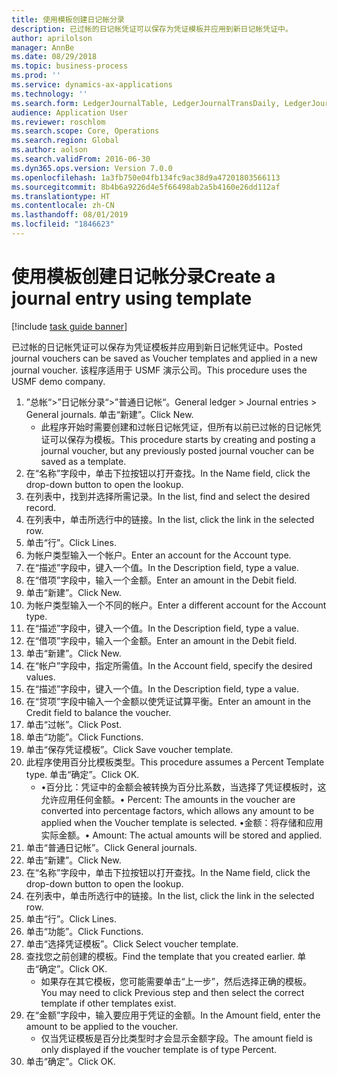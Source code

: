 ```yaml
---
title: 使用模板创建日记帐分录
description: 已过帐的日记帐凭证可以保存为凭证模板并应用到新日记帐凭证中。
author: aprilolson
manager: AnnBe
ms.date: 08/29/2018
ms.topic: business-process
ms.prod: ''
ms.service: dynamics-ax-applications
ms.technology: ''
ms.search.form: LedgerJournalTable, LedgerJournalTransDaily, LedgerJournalTransVoucherTemplate
audience: Application User
ms.reviewer: roschlom
ms.search.scope: Core, Operations
ms.search.region: Global
ms.author: aolson
ms.search.validFrom: 2016-06-30
ms.dyn365.ops.version: Version 7.0.0
ms.openlocfilehash: 1a3fb750e04fb134fc9ac38d9a47201803566113
ms.sourcegitcommit: 8b4b6a9226d4e5f66498ab2a5b4160e26dd112af
ms.translationtype: HT
ms.contentlocale: zh-CN
ms.lasthandoff: 08/01/2019
ms.locfileid: "1846623"
---
```

# <a name="create-a-journal-entry-using-template"></a><span data-ttu-id="26d23-103">使用模板创建日记帐分录</span><span class="sxs-lookup"><span data-stu-id="26d23-103">Create a journal entry using template</span></span>

[!include [task guide banner](../../includes/task-guide-banner.md)]

<span data-ttu-id="26d23-104">已过帐的日记帐凭证可以保存为凭证模板并应用到新日记帐凭证中。</span><span class="sxs-lookup"><span data-stu-id="26d23-104">Posted journal vouchers can be saved as Voucher templates and applied in a new journal voucher.</span></span> <span data-ttu-id="26d23-105">该程序适用于 USMF 演示公司。</span><span class="sxs-lookup"><span data-stu-id="26d23-105">This procedure uses the USMF demo company.</span></span>

1. <span data-ttu-id="26d23-106">”总帐“>”日记帐分录“>”普通日记帐“。</span><span class="sxs-lookup"><span data-stu-id="26d23-106">General ledger > Journal entries > General journals.</span></span> <span data-ttu-id="26d23-107">单击“新建”。</span><span class="sxs-lookup"><span data-stu-id="26d23-107">Click New.</span></span>
    * <span data-ttu-id="26d23-108">此程序开始时需要创建和过帐日记帐凭证，但所有以前已过帐的日记帐凭证可以保存为模板。</span><span class="sxs-lookup"><span data-stu-id="26d23-108">This procedure starts by creating and posting a journal voucher, but any previously posted journal voucher can be saved as a template.</span></span>  
2. <span data-ttu-id="26d23-109">在“名称”字段中，单击下拉按钮以打开查找。</span><span class="sxs-lookup"><span data-stu-id="26d23-109">In the Name field, click the drop-down button to open the lookup.</span></span>
3. <span data-ttu-id="26d23-110">在列表中，找到并选择所需记录。</span><span class="sxs-lookup"><span data-stu-id="26d23-110">In the list, find and select the desired record.</span></span>
4. <span data-ttu-id="26d23-111">在列表中，单击所选行中的链接。</span><span class="sxs-lookup"><span data-stu-id="26d23-111">In the list, click the link in the selected row.</span></span>
5. <span data-ttu-id="26d23-112">单击“行”。</span><span class="sxs-lookup"><span data-stu-id="26d23-112">Click Lines.</span></span>
6. <span data-ttu-id="26d23-113">为帐户类型输入一个帐户。</span><span class="sxs-lookup"><span data-stu-id="26d23-113">Enter an account for the Account type.</span></span>
7. <span data-ttu-id="26d23-114">在“描述”字段中，键入一个值。</span><span class="sxs-lookup"><span data-stu-id="26d23-114">In the Description field, type a value.</span></span>
8. <span data-ttu-id="26d23-115">在“借项”字段中，输入一个金额。</span><span class="sxs-lookup"><span data-stu-id="26d23-115">Enter an amount in the Debit field.</span></span>
9. <span data-ttu-id="26d23-116">单击“新建”。</span><span class="sxs-lookup"><span data-stu-id="26d23-116">Click New.</span></span>
10. <span data-ttu-id="26d23-117">为帐户类型输入一个不同的帐户。</span><span class="sxs-lookup"><span data-stu-id="26d23-117">Enter a different account for the Account type.</span></span>
11. <span data-ttu-id="26d23-118">在“描述”字段中，键入一个值。</span><span class="sxs-lookup"><span data-stu-id="26d23-118">In the Description field, type a value.</span></span>
12. <span data-ttu-id="26d23-119">在“借项”字段中，输入一个金额。</span><span class="sxs-lookup"><span data-stu-id="26d23-119">Enter an amount in the Debit field.</span></span>
13. <span data-ttu-id="26d23-120">单击“新建”。</span><span class="sxs-lookup"><span data-stu-id="26d23-120">Click New.</span></span>
14. <span data-ttu-id="26d23-121">在“帐户”字段中，指定所需值。</span><span class="sxs-lookup"><span data-stu-id="26d23-121">In the Account field, specify the desired values.</span></span>
15. <span data-ttu-id="26d23-122">在“描述”字段中，键入一个值。</span><span class="sxs-lookup"><span data-stu-id="26d23-122">In the Description field, type a value.</span></span>
16. <span data-ttu-id="26d23-123">在“贷项”字段中输入一个金额以使凭证试算平衡。</span><span class="sxs-lookup"><span data-stu-id="26d23-123">Enter an amount in the Credit field to balance the voucher.</span></span>
17. <span data-ttu-id="26d23-124">单击“过帐”。</span><span class="sxs-lookup"><span data-stu-id="26d23-124">Click Post.</span></span>
18. <span data-ttu-id="26d23-125">单击“功能”。</span><span class="sxs-lookup"><span data-stu-id="26d23-125">Click Functions.</span></span>
19. <span data-ttu-id="26d23-126">单击“保存凭证模板”。</span><span class="sxs-lookup"><span data-stu-id="26d23-126">Click Save voucher template.</span></span>
20. <span data-ttu-id="26d23-127">此程序使用百分比模板类型。</span><span class="sxs-lookup"><span data-stu-id="26d23-127">This procedure assumes a Percent Template type.</span></span> <span data-ttu-id="26d23-128">单击“确定”。</span><span class="sxs-lookup"><span data-stu-id="26d23-128">Click OK.</span></span>
    * <span data-ttu-id="26d23-129">•百分比：凭证中的金额会被转换为百分比系数，当选择了凭证模板时，这允许应用任何金额。</span><span class="sxs-lookup"><span data-stu-id="26d23-129">• Percent: The amounts in the voucher are converted into percentage factors, which allows any amount to be applied when the Voucher template is selected.</span></span>  <span data-ttu-id="26d23-130">•金额：将存储和应用实际金额。</span><span class="sxs-lookup"><span data-stu-id="26d23-130">• Amount: The actual amounts will be stored and applied.</span></span>  
21. <span data-ttu-id="26d23-131">单击“普通日记帐”。</span><span class="sxs-lookup"><span data-stu-id="26d23-131">Click General journals.</span></span>
22. <span data-ttu-id="26d23-132">单击“新建”。</span><span class="sxs-lookup"><span data-stu-id="26d23-132">Click New.</span></span>
23. <span data-ttu-id="26d23-133">在“名称”字段中，单击下拉按钮以打开查找。</span><span class="sxs-lookup"><span data-stu-id="26d23-133">In the Name field, click the drop-down button to open the lookup.</span></span>
24. <span data-ttu-id="26d23-134">在列表中，单击所选行中的链接。</span><span class="sxs-lookup"><span data-stu-id="26d23-134">In the list, click the link in the selected row.</span></span>
25. <span data-ttu-id="26d23-135">单击“行”。</span><span class="sxs-lookup"><span data-stu-id="26d23-135">Click Lines.</span></span>
26. <span data-ttu-id="26d23-136">单击“功能”。</span><span class="sxs-lookup"><span data-stu-id="26d23-136">Click Functions.</span></span>
27. <span data-ttu-id="26d23-137">单击“选择凭证模板”。</span><span class="sxs-lookup"><span data-stu-id="26d23-137">Click Select voucher template.</span></span>
28. <span data-ttu-id="26d23-138">查找您之前创建的模板。</span><span class="sxs-lookup"><span data-stu-id="26d23-138">Find the template that you created earlier.</span></span> <span data-ttu-id="26d23-139">单击“确定”。</span><span class="sxs-lookup"><span data-stu-id="26d23-139">Click OK.</span></span>
    * <span data-ttu-id="26d23-140">如果存在其它模板，您可能需要单击“上一步”，然后选择正确的模板。</span><span class="sxs-lookup"><span data-stu-id="26d23-140">You may need to click Previous step and then select the correct template if other templates exist.</span></span>  
29. <span data-ttu-id="26d23-141">在“金额”字段中，输入要应用于凭证的金额。</span><span class="sxs-lookup"><span data-stu-id="26d23-141">In the Amount field, enter the amount to be applied to the voucher.</span></span>
    * <span data-ttu-id="26d23-142">仅当凭证模板是百分比类型时才会显示金额字段。</span><span class="sxs-lookup"><span data-stu-id="26d23-142">The amount field is only displayed if the voucher template is of type Percent.</span></span>  
30. <span data-ttu-id="26d23-143">单击“确定”。</span><span class="sxs-lookup"><span data-stu-id="26d23-143">Click OK.</span></span>

